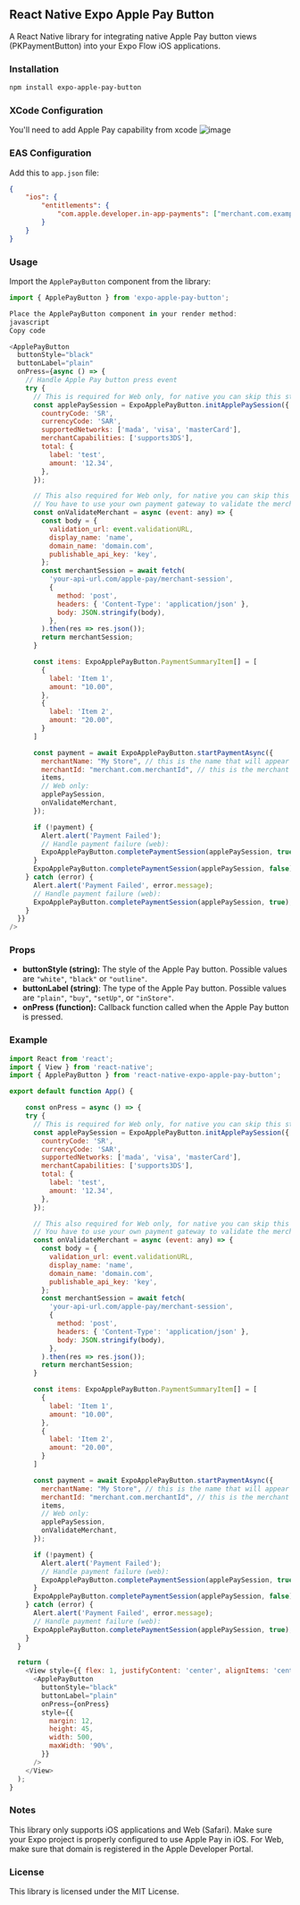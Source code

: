 ## React Native Expo Apple Pay Button

A React Native library for integrating native Apple Pay button views (PKPaymentButton) into your Expo Flow iOS applications.

### Installation

```bash
npm install expo-apple-pay-button
```

### XCode Configuration

You'll need to add Apple Pay capability from xcode
![image](https://github.com/aalbaharnah/expo-apple-pay-button/assets/11477123/d20833ef-27a8-4919-b828-574598cb2431)

### EAS Configuration

Add this to `app.json` file:

```json
{
	"ios": {
		"entitlements": {
			"com.apple.developer.in-app-payments": ["merchant.com.example"]
		}
	}
}
```

### Usage

Import the `ApplePayButton` component from the library:

```javascript
import { ApplePayButton } from 'expo-apple-pay-button';

Place the ApplePayButton component in your render method:
javascript
Copy code

<ApplePayButton
  buttonStyle="black"
  buttonLabel="plain"
  onPress={async () => {
    // Handle Apple Pay button press event
    try {
      // This is required for Web only, for native you can skip this step:
      const applePaySession = ExpoApplePayButton.initApplePaySession({
        countryCode: 'SR',
        currencyCode: 'SAR',
        supportedNetworks: ['mada', 'visa', 'masterCard'],
        merchantCapabilities: ['supports3DS'],
        total: {
          label: 'test',
          amount: '12.34',
        },
      });

      // This also required for Web only, for native you can skip this step,
      // You have to use your own payment gateway to validate the merchant
      const onValidateMerchant = async (event: any) => {
        const body = {
          validation_url: event.validationURL,
          display_name: 'name',
          domain_name: 'domain.com',
          publishable_api_key: 'key',
        };
        const merchantSession = await fetch(
          'your-api-url.com/apple-pay/merchant-session',
          {
            method: 'post',
            headers: { 'Content-Type': 'application/json' },
            body: JSON.stringify(body),
          },
        ).then(res => res.json());
        return merchantSession;
      }

      const items: ExpoApplePayButton.PaymentSummaryItem[] = [
        {
          label: 'Item 1',
          amount: "10.00",
        },
        {
          label: 'Item 2',
          amount: "20.00",
        }
      ]

      const payment = await ExpoApplePayButton.startPaymentAsync({
        merchantName: "My Store", // this is the name that will appear on the payment sheet
        merchantId: "merchant.com.merchantId", // this is the merchant id you have to create on the apple developer portal
        items,
        // Web only:
        applePaySession,
        onValidateMerchant,
      });

      if (!payment) {
        Alert.alert('Payment Failed');
        // Handle payment failure (web):
        ExpoApplePayButton.completePaymentSession(applePaySession, true);
      }
      ExpoApplePayButton.completePaymentSession(applePaySession, false);
    } catch (error) {
      Alert.alert('Payment Failed', error.message);
      // Handle payment failure (web):
      ExpoApplePayButton.completePaymentSession(applePaySession, true);
    }
  }}
/>
```

### Props

- **buttonStyle (string):** The style of the Apple Pay button. Possible values are `"white"`, `"black"` or `"outline"`.
- **buttonLabel (string)**: The type of the Apple Pay button. Possible values are `"plain"`, `"buy"`, `"setUp"`, or `"inStore"`.
- **onPress (function):** Callback function called when the Apple Pay button is pressed.

### Example

```javascript
import React from 'react';
import { View } from 'react-native';
import { ApplePayButton } from 'react-native-expo-apple-pay-button';

export default function App() {

    const onPress = async () => {
    try {
      // This is required for Web only, for native you can skip this step:
      const applePaySession = ExpoApplePayButton.initApplePaySession({
        countryCode: 'SR',
        currencyCode: 'SAR',
        supportedNetworks: ['mada', 'visa', 'masterCard'],
        merchantCapabilities: ['supports3DS'],
        total: {
          label: 'test',
          amount: '12.34',
        },
      });

      // This also required for Web only, for native you can skip this step,
      // You have to use your own payment gateway to validate the merchant
      const onValidateMerchant = async (event: any) => {
        const body = {
          validation_url: event.validationURL,
          display_name: 'name',
          domain_name: 'domain.com',
          publishable_api_key: 'key',
        };
        const merchantSession = await fetch(
          'your-api-url.com/apple-pay/merchant-session',
          {
            method: 'post',
            headers: { 'Content-Type': 'application/json' },
            body: JSON.stringify(body),
          },
        ).then(res => res.json());
        return merchantSession;
      }

      const items: ExpoApplePayButton.PaymentSummaryItem[] = [
        {
          label: 'Item 1',
          amount: "10.00",
        },
        {
          label: 'Item 2',
          amount: "20.00",
        }
      ]

      const payment = await ExpoApplePayButton.startPaymentAsync({
        merchantName: "My Store", // this is the name that will appear on the payment sheet
        merchantId: "merchant.com.merchantId", // this is the merchant id you have to create on the apple developer portal
        items,
        // Web only:
        applePaySession,
        onValidateMerchant,
      });

      if (!payment) {
        Alert.alert('Payment Failed');
        // Handle payment failure (web):
        ExpoApplePayButton.completePaymentSession(applePaySession, true);
      }
      ExpoApplePayButton.completePaymentSession(applePaySession, false);
    } catch (error) {
      Alert.alert('Payment Failed', error.message);
      // Handle payment failure (web):
      ExpoApplePayButton.completePaymentSession(applePaySession, true);
    }
  }

  return (
    <View style={{ flex: 1, justifyContent: 'center', alignItems: 'center' }}>
      <ApplePayButton
        buttonStyle="black"
        buttonLabel="plain"
        onPress={onPress}
        style={{
          margin: 12,
          height: 45,
          width: 500,
          maxWidth: '90%',
        }}
      />
    </View>
  );
}
```

### Notes

This library only supports iOS applications and Web (Safari).
Make sure your Expo project is properly configured to use Apple Pay in iOS.
For Web, make sure that domain is registered in the Apple Developer Portal.

### License

This library is licensed under the MIT License.
